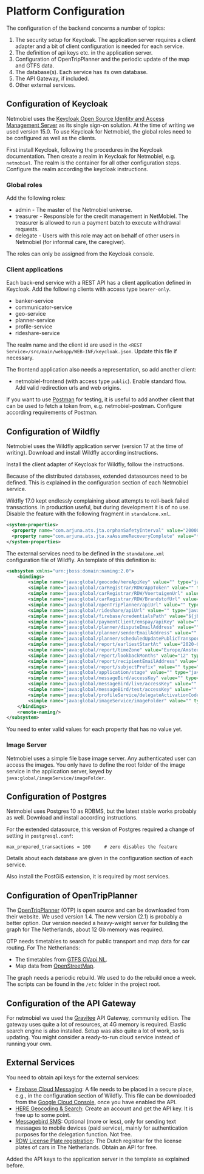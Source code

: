 # Platform Configuration
The configuration of the backend concerns a number of topics:
1. The security setup for Keycloak. The application server requires a client adapter and a bit of client configuration is needed for each service.
2. The definition of api keys etc. in the application server.
3. Configuration of OpenTripPlanner and the periodic update of the map and GTFS data.
4. The database(s). Each service has its own database. 
5. The API Gateway, if included.
6. Other external services.

## Configuration of Keycloak
Netmobiel uses the [Keycloak Open Source Identity and Access Management Server](https://www.keycloak.org/) as its single sign-on solution. At the time of writing we used version 15.0. To use Keycloak for Netmobiel, the global roles need to be configured as well as the clients.

First install Keycloak, following the procedures in the Keycloak documentation. Then create a realm in Keycloak for Netmobiel, e.g. `netmobiel`. The realm is the container for all other configuration steps. Configure the realm according the keycloak instructions.

### Global roles
Add the following roles:
* admin -  The master of the Netmobiel universe.
* treasurer - Responsible for the credit management in NetMobiel. The treasurer is allowed to run a payment batch to execute withdrawal requests. 
* delegate - Users with this role may act on behalf of other users in Netmobiel (for informal care, the caregiver).

The roles can only be assigned from the Keycloak console.

### Client applications
Each back-end service with a REST API has a client application defined in Keycloak. Add the following clients with access type `bearer-only`.
* banker-service
* communicator-service
* geo-service
* planner-service
* profile-service
* rideshare-service 

The realm name and the client id are used in the `<REST Service>/src/main/webapp/WEB-INF/keycloak.json`. Update this file if necessary.

The frontend application also needs a representation, so add another client:
* netmobiel-frontend (with access type `public`). Enable standard flow. Add valid redirection urls and web origins.

If you want to use [Postman](https://www.postman.com/) for testing, it is useful to add another client that can be used to fetch a token from, e.g. netmobiel-postman. Configure according requirements of Postman.

## Configuration of Wildfly
Netmobiel uses the Wildfly application server (version 17 at the time of writing). Download and install Wildfly according instructions. 

Install the client adapter of Keycloak for Wildfly, follow the instructions.

Because of the distributed databases, extended datasources need to be defined. This is explained in the configuration section of each Netmobiel service.

Wildfly 17.0 kept endlessly complaining about attempts to roll-back failed transactions. In production useful, but during development it is of no use. Disable the feature with the following fragment in `standalone.xml`.

```XML
<system-properties>
  <property name="com.arjuna.ats.jta.orphanSafetyInterval" value="20000"/>
  <property name="com.arjuna.ats.jta.xaAssumeRecoveryComplete" value="true"/>
</system-properties>
```

The external services need to be defined in the `standalone.xml` configuration file of Wildfly. An template of this definition is:

```XML
<subsystem xmlns="urn:jboss:domain:naming:2.0">
    <bindings>
        <simple name="java:global/geocode/hereApiKey" value="" type="java.lang.String"/>
        <simple name="java:global/carRegistrar/RDW/AppToken" value="" type="java.lang.String"/>
        <simple name="java:global/carRegistrar/RDW/VoertuigenUrl" value="https://opendata.rdw.nl/resource/m9d7-ebf2.json" type="java.lang.String"/>
        <simple name="java:global/carRegistrar/RDW/BrandstofUrl" value="https://opendata.rdw.nl/resource/8ys7-d773.json" type="java.lang.String"/>
        <simple name="java:global/openTripPlanner/apiUrl" value="" type="java.lang.String"/>
        <simple name="java:global/rideshare/apiUrl" value="" type="java.lang.String"/>
        <simple name="java:global/firebase/credentialsPath" value="${jboss.server.config.dir}/firebase-service-account-file.json" type="java.lang.String"/>
        <simple name="java:global/paymentClient/emspay/apiKey" value="" type="java.lang.String"/>
        <simple name="java:global/planner/disputeEmailAddress" value="" type="java.lang.String"/>
        <simple name="java:global/planner/senderEmailAddress" value="" type="java.lang.String"/>
        <simple name="java:global/planner/scheduledUpdatePublicTransportData" value="false" type="java.lang.Boolean"/>
        <simple name="java:global/report/earliestStartAt" value="2020-01-01" type="java.lang.String"/>
        <simple name="java:global/report/timeZone" value="Europe/Amsterdam" type="java.lang.String"/>
        <simple name="java:global/report/lookbackMonths" value="12" type="java.lang.Integer"/>
        <simple name="java:global/report/recipientEmailAddress" value="" type="java.lang.String"/>
        <simple name="java:global/report/subjectPrefix" value="" type="java.lang.String"/>
        <simple name="java:global/application/stage" value="" type="java.lang.String"/>
        <simple name="java:global/messageBird/accessKey" value="" type="java.lang.String"/>
        <simple name="java:global/messageBird/live/accessKey" value="" type="java.lang.String"/>
        <simple name="java:global/messageBird/test/accessKey" value="" type="java.lang.String"/>
        <simple name="java:global/profileService/delegateActivationCodeTTL" value="120" type="java.lang.Integer"/>
        <simple name="java:global/imageService/imageFolder" value="" type="java.lang.String"/>
    </bindings>
    <remote-naming/>
</subsystem>
```

You need to enter valid values for each property that has no value yet.

### Image Server
Netmobiel uses a simple file base image server. Any authenticated user can access the images. You only have to define the root folder of the image service in the application server, keyed by `java:global/imageService/imageFolder`.

## Configuration of Postgres
Netmobiel uses Postgres 10 as RDBMS, but the latest stable works probably as well. Download and install according instructions.

For the extended datasource, this version of Postgres required a change of setting in `postgresql.conf`:

```
max_prepared_transactions = 100		# zero disables the feature
```

Details about each database are given in the configuration section of each service.

Also install the PostGiS extension, it is required by most services.

## Configuration of OpenTripPlanner
The [OpenTripPlanner](http://docs.opentripplanner.org/en/latest/) (OTP) is open source and can be downloaded from their website. We used version 1.4. The new version (2.1) is probably a better option. Our version needed a heavy-weight server for building the graph for The Netherlands, about 12 Gb memory was required. 

OTP needs timetables to search for public transport and map data for car routing. For The Netherlands:
* The timetables from [GTFS OVapi NL](http://gtfs.ovapi.nl/nl/gtfs-nl.zip). 
* Map data from [OpenStreetMap](http://download.openstreetmap.fr/extracts/europe/netherlands.osm.pbf). 

The graph needs a periodic rebuild. We used to do the rebuild once a week. The scripts can be found in the `/etc` folder in the project root.

## Configuration of the API Gateway
For netmobiel we used the [Gravitee](https://ww.gravitee.io) API Gateway, community edition. The gateway uses quite a lot of resources, at 4G memory is required. Elastic search engine is also installed. Setup was also quite a lot of work, so is updating. You might consider a ready-to-run cloud service instead of running your own.

## External Services
You need to obtain api keys for the external services:
* [Firebase Cloud Messaging](https://firebase.google.com/products/cloud-messaging): A file needs to be placed in a secure place, e.g., in the configuration section of Wildfly. This file can be downloaded from the [Google Cloud Console](https://console.cloud.google.com), once you have enabled the API. 
* [HERE Geocoding & Search](https://www.here.com/platform/geocoding): Create an account and get the API key. It is free up to some point.
* [Messagebird SMS](https://messagebird.com/): Optional (more or less), only for sending text messages to mobile devices (paid service), mainly for authentication purposes for the delegation function. Not free.
* [RDW License Plate registration](https://opendata.rdw.nl/browse?category=Voertuigen&provenance=official): The Dutch registrar for the license plates of cars in The Netherlands. Obtain an API for free.

Added the API keys to the application server in the template as explained before.


